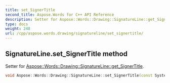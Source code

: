 ```yaml
---
title: set_SignerTitle
second_title: Aspose.Words for C++ API Reference
description: Setter for Aspose::Words::Drawing::SignatureLine::get_SignerTitle. 
type: docs
weight: 248
url: /cpp/aspose.words.drawing/signatureline/set_signertitle/
---
```

## SignatureLine.set_SignerTitle method


Setter for [Aspose::Words::Drawing::SignatureLine::get_SignerTitle](../get_signertitle/).

```cpp
void Aspose::Words::Drawing::SignatureLine::set_SignerTitle(const System::String &value)
```

